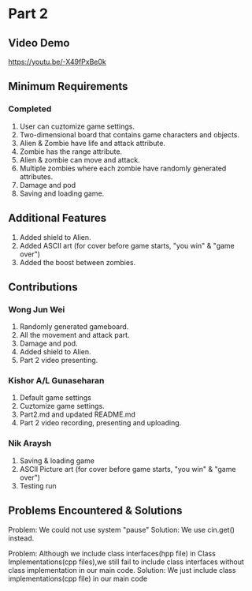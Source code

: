 # Part 2

## Video Demo

https://youtu.be/-X49fPxBe0k 

## Minimum Requirements

### Completed

1. User can cuztomize game settings.
2. Two-dimensional board that contains game characters and objects.
3. Alien & Zombie have life and attack attribute.
4. Zombie has the range attribute.
5. Alien & zombie can move and attack.
6. Multiple zombies where each zombie have randomly generated attributes.
7. Damage and pod
8. Saving and loading game.


## Additional Features

1. Added shield to Alien.
2. Added ASCII art (for cover before game starts, "you win" & "game over")
3. Added the boost between zombies.

## Contributions

### Wong Jun Wei

1. Randomly generated gameboard.
2. All the movement and attack part.
3. Damage and pod.
4. Added shield to Alien.
5. Part 2 video presenting.

### Kishor A/L Gunaseharan

1. Default game settings
2. Cuztomize game settings.
3. Part2.md and updated README.md
4. Part 2 video recording, presenting and uploading. 

### Nik Araysh

1. Saving & loading game
2. ASCII Picture art (for cover before game starts, "you win" & "game over")
3. Testing run

## Problems Encountered & Solutions

 Problem: We could not use system "pause"
 Solution: We use cin.get() instead.

 Problem: Although we include class interfaces(hpp file) in Class Implementations(cpp files),we still fail to include class interfaces without class implementation in our main code.
 Solution: We just include class implementations(cpp file) in our main code
